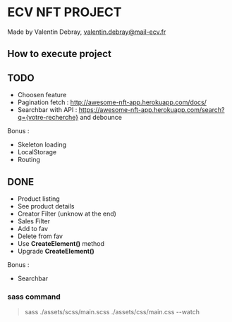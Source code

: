 # ECV NFT PROJECT

Made by Valentin Debray, valentin.debray@mail-ecv.fr

## How to execute project

## TODO

- Choosen feature
- Pagination fetch : <http://awesome-nft-app.herokuapp.com/docs/>
- Searchbar with API : https://awesome-nft-app.herokuapp.com/search?q={votre-recherche} and debounce

Bonus :

- Skeleton loading
- LocalStorage
- Routing

## DONE

- Product listing
- See product details
- Creator Filter (unknow at the end)
- Sales Filter
- Add to fav
- Delete from fav
- Use **CreateElement()** method
- Upgrade **CreateElement()**

Bonus :

- Searchbar

### sass command

> sass ./assets/scss/main.scss ./assets/css/main.css --watch

